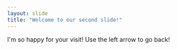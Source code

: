 ```yaml
---
layout: slide
title: "Welcome to our second slide!"
---
```

I'm so happy for your visit!
Use the left arrow to go back!
